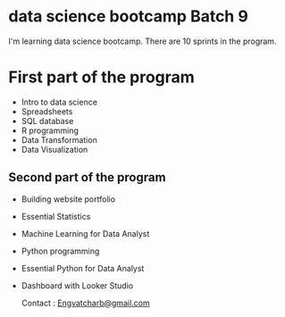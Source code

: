 # data science bootcamp Batch 9

I'm learning data science bootcamp. There are 10 sprints in the program.

# First part of the program

- Intro to data science
- Spreadsheets
- SQL database
- R programming
- Data Transformation
- Data Visualization



## Second part of the program

- Building website portfolio
- Essential Statistics
- Machine Learning for Data Analyst
- Python programming
- Essential Python for Data Analyst
- Dashboard with Looker Studio

  Contact : Engvatcharb@gmail.com
